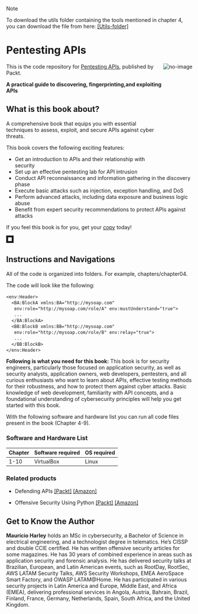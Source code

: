 > [!NOTE]
> To download the utils folder containing the tools mentioned in chapter 4, you can download the file from here: [[Utils-folder]](https://packt.link/gbz/9781837633166)

# Pentesting APIs

<a href="https://www.packtpub.com/en-in/product/pentesting-apis-9781837633166"><img src="https://content.packt.com/_/image/xxlarge/B19657/cover_image_large.jpg" alt="no-image" height="256px" align="right"></a>

This is the code repository for [Pentesting APIs](https://www.packtpub.com/en-in/product/pentesting-apis-9781837633166), published by Packt.

**A practical guide to discovering, fingerprinting,and exploiting APIs**

## What is this book about?
A comprehensive book that equips you with essential techniques to assess, exploit, and secure APIs against cyber threats.

This book covers the following exciting features:
* Get an introduction to APIs and their relationship with security
* Set up an effective pentesting lab for API intrusion
* Conduct API reconnaissance and information gathering in the discovery phase
* Execute basic attacks such as injection, exception handling, and DoS
* Perform advanced attacks, including data exposure and business logic abuse
* Benefit from expert security recommendations to protect APIs against attacks

If you feel this book is for you, get your [copy](https://www.amazon.com/Pentesting-APIs-discovering-fingerprinting-exploiting/dp/1837633169) today!

<a href="https://www.packtpub.com/?utm_source=github&utm_medium=banner&utm_campaign=GitHubBanner"><img src="https://raw.githubusercontent.com/PacktPublishing/GitHub/master/GitHub.png" 
alt="https://www.packtpub.com/" border="5" /></a>

## Instructions and Navigations
All of the code is organized into folders. For example, chapters/chapter04.

The code will look like the following:
```
<env:Header>
  <BA:BlockA xmlns:BA="http://mysoap.com"
   env:role="http://mysoap.com/role/A" env:mustUnderstand="true">
   ...
  </BA:BlockA>
  <BB:BlockB xmlns:BB="http://mysoap.com"
   env:role="http://mysoap.com/role/B" env:relay="true">
   ...
  </BB:BlockB>
</env:Header>

```

**Following is what you need for this book:**
This book is for security engineers, particularly those focused on application security, as well as security analysts, application owners, web developers, pentesters, and all curious enthusiasts who want to learn about APIs, effective testing methods for their robustness, and how to protect them against cyber attacks. Basic knowledge of web development, familiarity with API concepts, and a foundational understanding of cybersecurity principles will help you get started with this book.

With the following software and hardware list you can run all code files present in the book (Chapter 4-9).
### Software and Hardware List
| Chapter | Software required | OS required |
| -------- | ------------------------------------ | ----------------------------------- |
| 1-10 | VirtualBox | Linux |


### Related products
* Defending APIs [[Packt]](https://www.packtpub.com/en-in/product/defending-apis-9781804617120) [[Amazon]](https://www.amazon.com/Defending-APIs-against-Cyber-Attack/dp/1804617121)

* Offensive Security Using Python [[Packt]](packtpub_link) [[Amazon]](https://www.amazon.com/Offensive-Security-Using-Python-Handbook/dp/1835468160)

## Get to Know the Author
**Maurício Harley**
holds an MSc in cybersecurity, a Bachelor of Science in electrical engineering, and a technologist degree in telematics. He’s CISSP and double CCIE certified.
He has written offensive security articles for some magazines. He has 30 years of combined experience in areas such as application security and forensic analysis. He has delivered security talks at Brazilian, European, and Latin American events, such as RootDay, RootSec, AWS LATAM Security Talks, AWS Security Workshops, EMEA AeroSpace Smart Factory, and OWASP LATAM@Home.
He has participated in various security projects in Latin America and Europe, Middle East, and Africa (EMEA), delivering professional services in Angola, Austria, Bahrain, Brazil, Finland, France, Germany, Netherlands, Spain, South Africa, and the United Kingdom.



